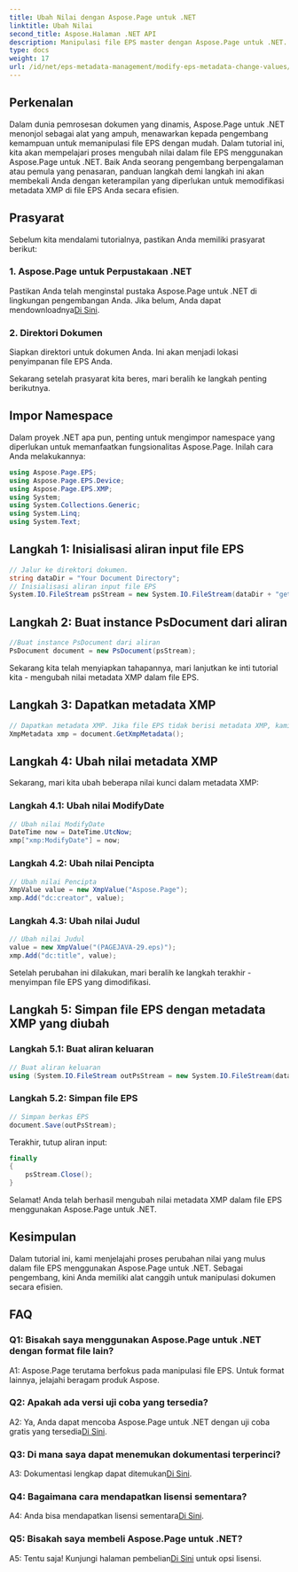 ```yaml
---
title: Ubah Nilai dengan Aspose.Page untuk .NET
linktitle: Ubah Nilai
second_title: Aspose.Halaman .NET API
description: Manipulasi file EPS master dengan Aspose.Page untuk .NET. Ubah nilai metadata XMP dengan mudah.
type: docs
weight: 17
url: /id/net/eps-metadata-management/modify-eps-metadata-change-values/
---
```

## Perkenalan

Dalam dunia pemrosesan dokumen yang dinamis, Aspose.Page untuk .NET menonjol sebagai alat yang ampuh, menawarkan kepada pengembang kemampuan untuk memanipulasi file EPS dengan mudah. Dalam tutorial ini, kita akan mempelajari proses mengubah nilai dalam file EPS menggunakan Aspose.Page untuk .NET. Baik Anda seorang pengembang berpengalaman atau pemula yang penasaran, panduan langkah demi langkah ini akan membekali Anda dengan keterampilan yang diperlukan untuk memodifikasi metadata XMP di file EPS Anda secara efisien.

## Prasyarat

Sebelum kita mendalami tutorialnya, pastikan Anda memiliki prasyarat berikut:

### 1. Aspose.Page untuk Perpustakaan .NET

Pastikan Anda telah menginstal pustaka Aspose.Page untuk .NET di lingkungan pengembangan Anda. Jika belum, Anda dapat mendownloadnya[Di Sini](https://releases.aspose.com/page/net/).

### 2. Direktori Dokumen

Siapkan direktori untuk dokumen Anda. Ini akan menjadi lokasi penyimpanan file EPS Anda.

Sekarang setelah prasyarat kita beres, mari beralih ke langkah penting berikutnya.

## Impor Namespace

Dalam proyek .NET apa pun, penting untuk mengimpor namespace yang diperlukan untuk memanfaatkan fungsionalitas Aspose.Page. Inilah cara Anda melakukannya:

```csharp
using Aspose.Page.EPS;
using Aspose.Page.EPS.Device;
using Aspose.Page.EPS.XMP;
using System;
using System.Collections.Generic;
using System.Linq;
using System.Text;
```

## Langkah 1: Inisialisasi aliran input file EPS

```csharp
// Jalur ke direktori dokumen.
string dataDir = "Your Document Directory";
// Inisialisasi aliran input file EPS
System.IO.FileStream psStream = new System.IO.FileStream(dataDir + "get_input.eps", System.IO.FileMode.Open, System.IO.FileAccess.Read);
```

## Langkah 2: Buat instance PsDocument dari aliran

```csharp
//Buat instance PsDocument dari aliran
PsDocument document = new PsDocument(psStream);
```

Sekarang kita telah menyiapkan tahapannya, mari lanjutkan ke inti tutorial kita - mengubah nilai metadata XMP dalam file EPS.

## Langkah 3: Dapatkan metadata XMP

```csharp
// Dapatkan metadata XMP. Jika file EPS tidak berisi metadata XMP, kami mendapatkan file baru yang berisi nilai dari komentar metadata PS (%%Creator, %%CreateDate, %%Title, dll.)
XmpMetadata xmp = document.GetXmpMetadata();
```

## Langkah 4: Ubah nilai metadata XMP

Sekarang, mari kita ubah beberapa nilai kunci dalam metadata XMP:

### Langkah 4.1: Ubah nilai ModifyDate

```csharp
// Ubah nilai ModifyDate
DateTime now = DateTime.UtcNow;
xmp["xmp:ModifyDate"] = now;
```

### Langkah 4.2: Ubah nilai Pencipta

```csharp
// Ubah nilai Pencipta
XmpValue value = new XmpValue("Aspose.Page");
xmp.Add("dc:creator", value);
```

### Langkah 4.3: Ubah nilai Judul

```csharp
// Ubah nilai Judul
value = new XmpValue("(PAGEJAVA-29.eps)");
xmp.Add("dc:title", value);
```

Setelah perubahan ini dilakukan, mari beralih ke langkah terakhir - menyimpan file EPS yang dimodifikasi.

## Langkah 5: Simpan file EPS dengan metadata XMP yang diubah

### Langkah 5.1: Buat aliran keluaran

```csharp
// Buat aliran keluaran
using (System.IO.FileStream outPsStream = new System.IO.FileStream(dataDir + "change_values_output.eps", System.IO.FileMode.Create, System.IO.FileAccess.Write))
```

### Langkah 5.2: Simpan file EPS

```csharp
// Simpan berkas EPS
document.Save(outPsStream);
```

Terakhir, tutup aliran input:

```csharp
finally
{
    psStream.Close();
}
```

Selamat! Anda telah berhasil mengubah nilai metadata XMP dalam file EPS menggunakan Aspose.Page untuk .NET.

## Kesimpulan

Dalam tutorial ini, kami menjelajahi proses perubahan nilai yang mulus dalam file EPS menggunakan Aspose.Page untuk .NET. Sebagai pengembang, kini Anda memiliki alat canggih untuk manipulasi dokumen secara efisien.

## FAQ

### Q1: Bisakah saya menggunakan Aspose.Page untuk .NET dengan format file lain?

A1: Aspose.Page terutama berfokus pada manipulasi file EPS. Untuk format lainnya, jelajahi beragam produk Aspose.

### Q2: Apakah ada versi uji coba yang tersedia?

 A2: Ya, Anda dapat mencoba Aspose.Page untuk .NET dengan uji coba gratis yang tersedia[Di Sini](https://releases.aspose.com/).

### Q3: Di mana saya dapat menemukan dokumentasi terperinci?

 A3: Dokumentasi lengkap dapat ditemukan[Di Sini](https://reference.aspose.com/page/net/).

### Q4: Bagaimana cara mendapatkan lisensi sementara?

 A4: Anda bisa mendapatkan lisensi sementara[Di Sini](https://purchase.aspose.com/temporary-license/).

### Q5: Bisakah saya membeli Aspose.Page untuk .NET?

 A5: Tentu saja! Kunjungi halaman pembelian[Di Sini](https://purchase.aspose.com/buy) untuk opsi lisensi.